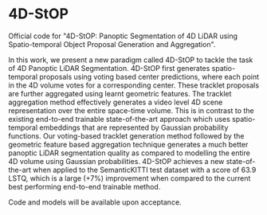 # 4D-StOP

Official code for "4D-StOP: Panoptic Segmentation of 4D LiDAR using Spatio-temporal Object Proposal Generation and Aggregation".

In this work, we present a new paradigm called 4D-StOP to tackle the task of 4D Panoptic LiDAR Segmentation. 4D-StOP first generates spatio-temporal proposals using voting based center predictions, where each point in the 4D volume votes for a corresponding center. These tracklet proposals are further aggregated using learnt geometric features. The tracklet aggregation method effectively generates a video level 4D scene representation over the entire space-time volume. This is in contrast to the existing end-to-end trainable state-of-the-art approach which uses spatio-temporal embeddings that are represented by Gaussian probability functions. Our voting-based tracklet generation method followed by the geometric feature based aggregation technique generates a much better panoptic LiDAR segmentation quality as compared to modelling the entire 4D volume using Gaussian probabilities. 4D-StOP achieves a new state-of-the-art when applied to the SemanticKITTI test dataset with a score of 63.9 LSTQ, which is a large (+7%) improvement when compared to the current best performing end-to-end trainable method.

Code and models will be available upon acceptance.
